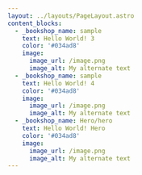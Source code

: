 ```yaml
---
layout: ../layouts/PageLayout.astro
content_blocks:
  - _bookshop_name: sample
    text: Hello World! 3
    color: '#034ad8'
    image:
      image_url: /image.png
      image_alt: My alternate text
  - _bookshop_name: sample
    text: Hello World! 4
    color: '#034ad8'
    image:
      image_url: /image.png
      image_alt: My alternate text
  - _bookshop_name: Hero/hero
    text: Hello World! Hero
    color: '#034ad8'
    image:
      image_url: /image.png
      image_alt: My alternate text
---
```

